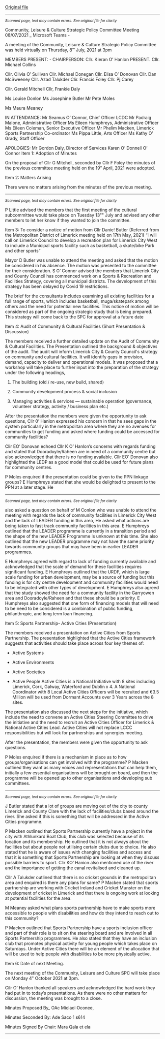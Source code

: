 [Original file](https://www.limerick.ie/sites/default/files/media/documents/2021-10/minutes-meeting-of-the-community-leisure-and-culture-strategic-policy-committee.pdf)

---
*<small>Scanned page, text may contain errors. See original file for clarity</small>*  

Community, Leisure & Culture Strategic Policy Committee Meeting 08/07/2021
_ Microsoft Teams -

A meeting of the Community, Leisure & Culture Strategic Policy Committee was held
virtually on Thursday, 8™ July, 2021 at 3pm

MEMBERS PRESENT: -
CHAIRPERSON: Cllr. Kieran O’ Hanlon
PRESENT. Cllr. Michael Collins

Cllr. Olivia O’ Sullivan
Cllr. Michael Donegan
Cllr. Elisa O’ Donovan
Cllr. Dan McSweeney
Cllr. Azad Talukder
Clir. Francis Foley
Cllr. Pj Carey

Cllr. Gerald Mitchell
Cllr, Frankie Daly

Ms Louise Donlon
Ms Josephine Butler
Mr Pete Moles

Ms Maura Meaney

IN ATTENDANCE: Mr Seamus O’ Connor, Chief Officer LCDC
Mr Padraig Malone, Administrative Officer
Ms Eileen Humphreys, Administrative Officer
Ms Eileen Coleman, Senior Executive Officer
Mr Phelim Macken, Limerick Sports Partnership Co-ordinator
Ms Pippa Little, Arts Officer
Ms Kathy O’ Grady, Staff Officer

APOLOGIES: Mr Gordon Daly, Director of Services
Karen O’ Donnell O’ Connor
Item 1: Adoption of Minutes

On the proposal of Cllr G Mitchell, seconded by Cllr F Foley the minutes of the previous
committee meeting held on the 19” April, 2021 were adopted.

Item 2: Matters Arising

There were no matters arising from the minutes of the previous meeting.


---
*<small>Scanned page, text may contain errors. See original file for clarity</small>*  

P Little advised the members that the first meeting of the cultural subcommittee would take
place on Tuesday 13"" July and advised any other members to let her know if they wanted to
join the committee.

Item 3: To consider a notice of motion from Cllr Danie! Butler (Referred from the
Metropolitan District of Limerick meeting held on 17th May, 2021) “I will call on Limerick
Council to develop a recreation plan for Limerick City West to include a Municipal sports
facility such as basketball, a skate/bike Park and other sports”

Mayor D Butler was unable to attend the meeting and asked that the motion be considered
in his absence. The motion was presented to the committee for their consideration. S O’
Connor advised the members that Limerick City and County Council has commenced work on
a Sports & Recreation and Facilities Strategy, covering all municipal districts. The development
of this strategy has been delayed by Covid 19 restrictions.

The brief for the consultants includes examining all existing facilities for a full range of sports,
which includes basketball, muga/skatepark among others and the need for potential new
facilities. This notice of motion will be considered as part of the ongoing strategic study that
is being prepared. This strategy will come back to the SPC for approval at a future date

Item 4: Audit of Community & Cultural Facilities (Short Presentation & Discussion)

The members received a further detailed update on the Audit of Community & Cultural
Facilities. The Presentation outlined the background & objectives of the audit. The audit will
inform Limerick City & County Council's strategy on community and cultural facilities. It will
identify gaps in provision, demand, capacity to deliver and operational models. It was
proposed that a workshop will take place to further input into the preparation of the strategy
under the following headings,

1. The building (old / re-use, new build, shared)

2. Community development process & social inclusion

3. Managing activities & services — sustainable operation (governance, volunteer
strategy, activity / business plan etc.)

After the presentation the members were given the opportunity to ask questions, Cllr 0’
Hanlon expressed his concern in that he sees gaps in the system particularly in the
metropolitan area where they are no avenues for communities to get funding and asked
where funding could be accessed for community facilities?

Clir EO’ Donovan echoed Cllr K O’ Hanlon’s concerns with regards funding and stated that
Dooradoyle/Raheen are in need of a community centre but also acknowledged that there is
no funding available. Cllr EO’ Donovan also highlighted the LEDP as a good model that could
be used for future plans for community centres.

P Moles enquired if the presentation could be given to the PPN linkage groups? E
Humphreys stated that she would be delighted to present to the PPN at a later stage. He


---
*<small>Scanned page, text may contain errors. See original file for clarity</small>*  

also asked a question on behalf of M Conlon who was unable to attend the meeting with
regards the lack of community facilities in Limerick City West and the lack of LEADER funding
in this area, He asked what actions are being taken to fast track community facilities in this
area. E Humphreys outlined that the LEADER programme is currently in a transition period
and the shape of the new LEADER Programme Is unknown at this time. She also outlined
that the new LEADER programme may not have the same priority towards community
groups that may have been in earlier LEADER programmes.

E Humphreys agreed with regard to lack of funding currently available and acknowledged
that the scale of demand for these facilities requires significant funding. E Humphreys
outlined that the URDF, which is large scale funding for urban development, may be a
source of funding but this funding is for city centre development and community facilities
would need to be integrated with other types of development. E Humphreys also agreed
that the study showed the need for a community facility in the Garryowen area and
Dooradoyle/Raheen and that these should be a priority. E Humphreys also suggested that
one form of financing models that will need to be need to be considered is a combination of
public funding, philanthropic, and long term loan financing.

Item 5: Sports Partnership- Active Cities (Presentation)

The members received a presentation on Active Cities from Sports Partnership. The
presentation highlighted that the Active Cities framework suggests that activities should take
place across four key themes of:

* Active Systems

* Active Environments

* Active Societies

* Active People
Active Cities is a National Initiative with 8 sites including Limerick, Cork, Galway, Waterford
and Dublin x 4. A National Coordinator with 8 Local Active Cities Officers will be recruited and
€3.5 Million will be used from Dormant Accounts over 3 Years across the 8 sites.

The presentation also discussed the next steps for the initiative, which include the need to
convene an Active Cities Steering Committee to drive the initiative and the need to recruit an
Active Cities Officer for Limerick & National Active Cities Lead. Active Cities will not replace
LCCC responsibilities but will look for partnerships and synergies meeting.

After the presentation, the members were given the opportunity to ask questions.

P Moles enquired if there is a mechanism in place as to how groups/organisations can get
involved with the programme? P Macken outlined they want as many voices and
representations that can help them, initially a few essential organisations will be brought on
board, and then the programme will be opened up to other organisations and developing sub
committees.


---
*<small>Scanned page, text may contain errors. See original file for clarity</small>*  

J Butler stated that a lot of groups are moving out of the city to county Limerick and County
Clare with the lack of facilities/clubs based around the river. She asked if this is something
that will be addressed in the Active Cities programme.

P Macken outlined that Sports Partnership currently have a project in the city with Athlunkard
Boat Club, this club was selected because of its location and its membership. He outlined
that it is not always about the facilities but about people not utilising certain clubs due to
choice. He also stated that he is aware of issues with changing facilities and access and that it
is something that Sports Partnership are looking at when they discuss possible barriers to
sport. Clir KO’ Hanion also mentioned use of the river and the importance of getting the canal
revitalised and cleaned up.

Cllr A Talukder outlined that there is no cricket grounds in the metropolitan area and enquired
is there any plans for same? P Macken stated that sports partnership are working with Cricket
Ireland and Cricket Munster on the development of cricket in Limerick and that there is
ongoing work at looking at potential facilities for the area.

M Meaney asked what plans sports partnership have to make sports more accessible to
people with disabilities and how do they intend to reach out to this community?

P Macken outlined that Sports Partnership have a sports inclusion officer and part of their
role is to sit on the steering board and are involved in all Sports Partnership programmes. He
also stated that they have an inclusion club that promotes physical activity for young people
which takes place on Saturdays. Under Active Cities there will be an element of the allocation
that will be used to help people with disabilities to be more physically active.

Item 6: Date of next Meeting.

The next meeting of the Community, Leisure and Culture SPC will take place on Monday 4"
October 2021 at 3pm.

Cilr O’ Hanlon thanked all speakers and acknowledged the hard work they had put in to
today’s presentations. As there were no other matters for discussion, the meeting was
brought to a close.

Minutes Proposed By_ OAc Miclaol Oconee,

Minutes Seconded By: Ade Saco 1 s614

Minutes Signed By Chair: Mara Qala et ela


---
